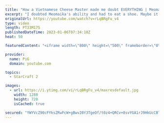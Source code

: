 ```yaml
---
title: "How a Vietnamese Cheese Master made me doubt EVERYTHING | Meomaika - StarCraft 2"
excerpt: "I doubted Meomaika's ability and had to eat a shoe. Maybe it's a sign I should play like him.  Maru vs Vietnamese Cheese Master Meomaika: https://youtu.be/RWOejrTkQFw -- 🐷 Second Channel for Learning StarCraft 2: https://www.youtube.com/c/PiGRandom 🐷 Third Channel for Daily Pro Casts: https://www.youtube.com/c/PiGCasts"
originalUrl: https://youtube.com/watch?v=rLqBRgFu_v4
type: video
length: PT33M17S
publishedDateTime: 2023-01-06T07:34:18Z
heat: 50

featuredContent: "<iframe width=\"800\" height=\"500\" frameborder=\"0\" src=\"https://www.youtube.com/embed/rLqBRgFu_v4\" allow=\"accelerometer; autoplay; encrypted-media; gyroscope; picture-in-picture\" allowfullscreen></iframe>"

provider:
  name: PiG
  domain: youtube.com

topics:
  - StarCraft 2

images:
  - url: https://i.ytimg.com/vi/rLqBRgFu_v4/maxresdefault.jpg
    width: 1280
    height: 720
    isCached: true

secured: "YWYVcZ90cFYksZRwFcW+gBwv20Y3TgeOf/t0z4+QRCv+8svYGA1rJ9HkUcC8Tp2hDIVd/Ak4gIpyW5kDSVAiU6Ld7Gj7jCx5j9cN0LUJFWFdDGnC6bxqmvBvHzJrJzS8REMANdVfLj0daOa6oIg8fP1gVxbYAEnLYD9O7GU3jeAPg9+3codNBuJ50OfzSFNIXmtJIUUBIA3rwpSO9fT6PI94PZbpS1StTVRoJclV/9MwtFlgzwSDVHD2w2tE8eBE1EHwQvXo54+nK64XUDn29G4gg9dC9hH8U12QwsegKLbnXwyyobQbXfoQxPEMyeoxF7qYndz0DADuookuN/PJmJKFulGsvDvJNycQr6SSqgWwXJLaKFAagHRVCBus8SjOzZH3PPBdpS1d8eixgbZsnMAON3+8mvv2LJKSwhInwws=;iqpD+zJxloBAg7wQAIsahw=="
---
```


